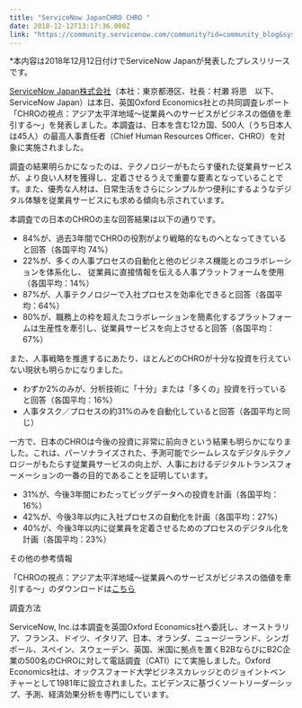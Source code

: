 ```yaml
---
title: "ServiceNow JapanCHRO CHRO "
date: 2018-12-12T13:17:36.000Z
link: "https://community.servicenow.com/community?id=community_blog&sys_id=6ce9d64adbd2eb40f0612183ca961958"
---
```

<p class="p1">*本内容は2018<span class="s1">年</span>12<span class="s1">月</span>12<span class="s1">日付けでServiceNow Japanが発表したプレスリリースです。</span></p>
<p class="p1"><span class="s1"><a href="https://www.servicenow.co.jp/" rel="nofollow">ServiceNow Japan<span class="s2">株式会社</span></a></span>&#xff08;本社&#xff1a;東京都港区、社長&#xff1a;村瀬 将思　以下、<span class="s3">ServiceNow Japan</span>&#xff09;は本日、英国<span class="s3">Oxford Economics</span>社との共同調査レポート「<span class="s3">CHRO</span>の視点&#xff1a;アジア太平洋地域&#xff5e;従業員へのサービスがビジネスの価値を牽引する&#xff5e;」を発表しました。本調査は、日本を含む<span class="s3">12</span>カ国、<span class="s3">500</span>人&#xff08;うち日本人は<span class="s3">45</span>人&#xff09;の最高人事責任者&#xff08;<span class="s3">Chief Human Resources Officer</span>、<span class="s3">CHRO</span>&#xff09;を対象に実施されました。</p>
<p class="p1">調査の結果明らかになったのは、テクノロジーがもたらす優れた従業員サービスが、より良い人材を獲得し、定着させるうえで重要な要素となっていることです。また、優秀な人材は、日常生活をさらにシンプルかつ便利にするようなデジタル体験を従業員サービスにも求める傾向も示されています。</p>
<p class="p1">本調査での⽇本の<span class="s3">CHRO</span>の主な回答結果は以下の通りです。</p>
<ul class="ul1"><li class="li1"><span class="s3">84%</span>が、過去<span class="s3">3</span>年間で<span class="s3">CHRO</span>の役割がより戦略的なものへとなってきていると回答&#xff08;各国平均 <span class="s3">74%</span>&#xff09;</li><li class="li1">22%が、多くの人事プロセスの自動化と他のビジネス機能とのコラボレーションを体系化し、 従業員に直接情報を伝える人事プラットフォームを使用&#xff08;各国平均&#xff1a;<span class="s3">14%</span>&#xff09;</li><li class="li1"><span class="s3">87%</span>が、人事テクノロジーで入社プロセスを効率化できると回答&#xff08;各国平均&#xff1a;<span class="s3">64%</span>&#xff09;</li><li class="li1"><span class="s3">80%</span>が、職務上の枠を超えたコラボレーションを簡素化するプラットフォームは生産性を牽引し、従業員サービスを向上させると回答&#xff08;各国平均&#xff1a;<span class="s3">67%</span>&#xff09;</li></ul>
<p class="p1">また、人事戦略を推進するにあたり、ほとんどの<span class="s3">CHRO</span>が十分な投資を行えていない現状も明らかになりました。</p>
<ul class="ul1"><li class="li1">わずか<span class="s3">2%</span>のみが、分析技術に「十分」または「多くの」投資を行っていると回答&#xff08;各国平均&#xff1a;<span class="s3">16%</span>&#xff09;</li><li class="li1">人事タスク&#xff0f;プロセスの約<span class="s3">31%</span>のみを自動化していると回答&#xff08;各国平均と同じ&#xff09;</li></ul>
<p class="p1">一方で、日本の<span class="s3">CHRO</span>は今後の投資に非常に前向きという結果も明らかになりました。これは、パーソナライズされた、予測可能でシームレスなデジタルテクノロジーがもたらす従業員サービスの向上が、人事におけるデジタルトランスフォーメーションの一番の目的であることを証明しています。</p>
<ul class="ul1"><li class="li1"><span class="s3">31%</span>が、今後<span class="s3">3</span>年間にわたってビッグデータへの投資を計画&#xff08;各国平均&#xff1a;<span class="s3">16%</span>&#xff09;</li><li class="li1">42%が、今後<span class="s3">3</span>年以内に入社プロセスの自動化を計画&#xff08;各国平均&#xff1a;<span class="s3">27%</span>&#xff09;</li><li class="li1">40%が、今後<span class="s3">3</span>年以内に従業員を定着させるためのプロセスのデジタル化を計画&#xff08;各国平均&#xff1a;<span class="s3">23%</span>&#xff09;</li></ul>
<p class="p1">その他の参考情報</p>
<p class="p1">「<span class="s3">CHRO</span>の視点&#xff1a;アジア太平洋地域&#xff5e;従業員へのサービスがビジネスの価値を牽引する&#xff5e;」のダウンロードは<a href="https://www.servicenow.co.jp/lpwhp/chro_report.html" rel="nofollow"><span class="s4">こちら</span></a></p>
<p class="p1">調査方法</p>
<p class="p1"><span class="s3">ServiceNow</span><span class="s5">,</span><span class="s3"> Inc.</span>は本調査を英国<span class="s3">Oxford Economics</span>社へ委託し、オーストラリア、フランス、ドイツ、イタリア、日本、オランダ、ニュージーランド、シンガポール、スペイン、スウェーデン、英国、米国に拠点を置く<span class="s3">B2B</span>ならびに<span class="s3">B2C</span>企業の<span class="s3">500</span>名の<span class="s3">CHRO</span>に対して電話調査&#xff08;<span class="s3">CATI</span>&#xff09;にて実施しました。<span class="s3">Oxford Economics</span>社は、オックスフォード大学ビジネスカレッジとのジョイントベンチャーとして<span class="s3">1981</span>年に設立されました。エビデンスに基づくソートリーダーシップ、予測、経済効果分析を専門にしています。</p>